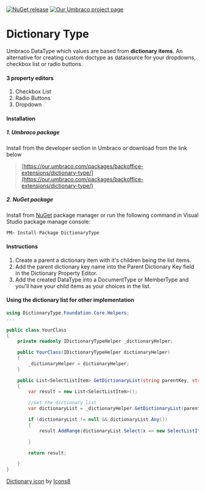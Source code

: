 [![NuGet release](https://img.shields.io/nuget/v/DictionaryType.svg)](https://www.nuget.org/packages/DictionaryType) [![Our Umbraco project page](https://img.shields.io/badge/our-umbraco-orange.svg)](https://our.umbraco.org/projects/backoffice-extensions/dictionary-type)

# Dictionary Type #

Umbraco DataType which values are based from **dictionary items**. An alternative for creating custom doctype as datasource for your dropdowns, checkbox list or radio buttons.

#### 3 property editors 

1. Checkbox List
2. Radio Buttons
3. Dropdown

#### Installation

##### 1. Umbraco package

Install from the developer section in Umbraco or download from the link below

> [https://our.umbraco.com/packages/backoffice-extensions/dictionary-type/](https://our.umbraco.com/packages/backoffice-extensions/dictionary-type/)

##### 2. NuGet package

Install from [NuGet](https://www.nuget.org/packages/UmbracoDictionaryPropertyEditor/) package manager or run the following command in Visual Studio package manage console:

```c
PM> Install-Package DictionaryType
```

#### Instructions

1. Create a parent a dictionary item with it's children being the list items.
2. Add the parent dictionary key name into the Parent Dictionary Key field in the Dictionary Property Editor.
3. Add the created DataType into a DocumentType or MemberType and you'll have your child items as your choices in the list.

#### Using the dictionary list for other implementation

```c#
using DictionaryType.Foundation.Core.Helpers;
...
    
public class YourClass
{
    private readonly IDictionaryTypeHelper _dictionaryHelper;

    public YourClass(IDictionaryTypeHelper dictionaryHelper)
    {
        _dictionaryHelper = dictionaryHelper;
    }

    public List<SelectListItem> GetDictionaryList(string parentKey, string language = null)
    {
        var result = new List<SelectListItem>();

        //Get the dictionary list
        var dictionaryList = _dictionaryHelper.GetDictionaryList(parentKey, language);

        if (dictionaryList != null && dictionaryList.Any())
        {
            result.AddRange(dictionaryList.Select(x => new SelectListItem() { Value = x.Key, Text = x.Value }));

        }

        return result;

    }
}
```

<a target="_blank" href="https://icons8.com/icons/set/dictionary">Dictionary icon</a> by <a target="_blank" href="https://icons8.com">Icons8</a>
